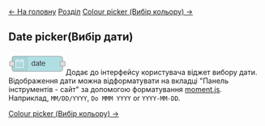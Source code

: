 [<- На головну](../) 	 [Розділ](README.md)	[Colour picker (Вибір кольору) ->](Colour_picker.md)

## Date picker(Вибір дати)

![img](media/date.png)Додає до інтерфейсу користувача віджет вибору дати. Відображення дати можна відформатувати на вкладці "Панель інструментів - сайт" за допомогою форматування [moment.js](https://momentjs.com/docs/#/displaying/). Наприклад, `MM/DD/YYYY`, `Do MMM YYYY` or `YYYY-MM-DD`.

[Colour picker (Вибір кольору) ->](Colour_picker.md)